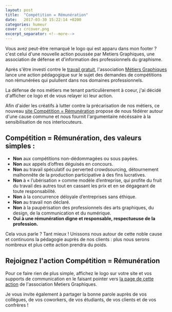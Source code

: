 ```yaml
---
layout: post
title:  "Compétition = Rémunération"
date:   2017-03-30 15:22:14 +0200
categories: humeur
cover : crcover.png
excerpt_separator: <!--more-->
---
```


Vous avez peut-être remarqué le logo qui est apparu dans mon footer ? c'est celui d'une nouvelle action poussée par  Metiers Graphiques, une association de défense et d'information des professionnels du graphisme.
<!--more-->

Après s'être investi contre le [travail gratuit][tg-url], l'association [Métiers Graphiques][mg-url] lance une action pédagogique sur le sujet des demandes de compétitions non rémunérées qui pulullent dans nos domaines professionnels.

La défense de nos métiers me tenant particulièrement à coeur, j'ai décidé d'afficher ce logo et de vous relayer ici leur action.

Afin d'aider les créatifs à lutter contre la précarisation de nos métiers, ce nouveau [site Compétition = Rémunération][cr-url] propose de nous fédérer autour d'une cause commune et nous fournit l'argumentaire nécéssaire à la sensibilisation de nos interlocuteurs.

## Compétition = Rémunération, des valeurs simples : 

* **Non** aux compétitions non-dédommagées ou sous payées.
* **Non** aux appels d’offres déguisés en concours.
* **Non** au travail spéculatif ou perverted crowdsourcing, détournement malhonnête de la production participative à des fins lucratives.
* **Non** à « l’ubérisation » comme modèle d’entreprise, qui profite du fruit du travail des autres tout en cassant les prix et en se dégageant de toute responsabilité.
* **Non** à la concurrence déloyale d’entreprises sans éthique.
* **Non** au travail non déclaré.
* **Non** à la paupérisation des professionnels des arts graphiques, du design, de la communication et du numérique.
* **Oui à une rémunération digne et responsable, respectueuse de la profession.**

Cela vous parle ? Tant mieux ! Unissons nous autour de cette noble cause et continuons la pédagogie auprès de nos clients : plus nous serons nombreux et plus cette action prendra du poids.

## Rejoignez l'action Compétition = Rémunération

Pour ce faire rien de plus simple, affichez le logo sur votre site et vos supports de communication en le faisant pointer vers [la page de cette action][cr-url] de l'association Metiers Graphiques. 

Je vous invite également à partager la bonne parole auprès de vos collègues, de vos coworkers, de vos étudiants, de vos clients et de vos confrères !

[tg-url]: http://www.travailgratuit.com/
[mg-url]: http://www.metiers-graphiques.fr/
[cr-url]: http://competitionremuneration.metiers-graphiques.fr/

